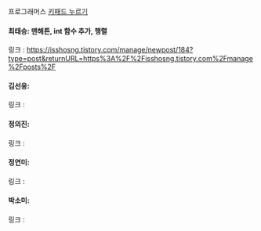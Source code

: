 프로그래머스 [키패드 누르기](https://school.programmers.co.kr/learn/courses/30/lessons/67256)<br>

#### 최태승: 맨해튼, int 함수 추가, 행렬
링크 : https://isshosng.tistory.com/manage/newpost/184?type=post&returnURL=https%3A%2F%2Fisshosng.tistory.com%2Fmanage%2Fposts%2F

#### 김선웅: 
링크 : 

#### 정의진:
링크 : 

#### 정연미: 
링크 : 

#### 박소미: 
링크 : 
